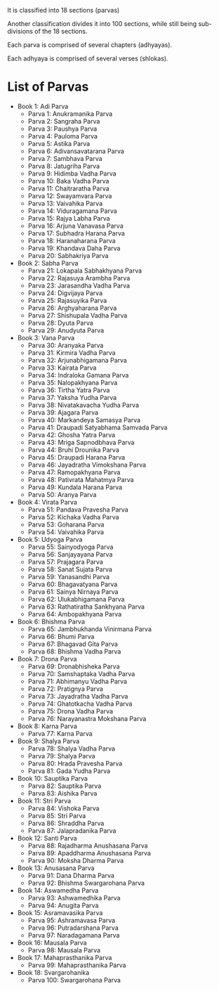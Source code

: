 It is classified into 18 sections (parvas)

Another classification divides it into 100 sections, while still being sub-divisions of the 18 sections.

Each parva is comprised of several chapters (adhyayas).

Each adhyaya is comprised of several verses (shlokas).
# List of Parvas

 - Book 1: Adi Parva 
	- Parva 1: Anukramanika Parva
	- Parva 2: Sangraha Parva
	- Parva 3: Paushya Parva
	- Parva 4: Pauloma Parva
	- Parva 5: Astika Parva
	- Parva 6: Adivansavatarana Parva
	- Parva 7: Sambhava Parva
	- Parva 8: Jatugriha Parva
	- Parva 9: Hidimba Vadha Parva
	- Parva 10: Baka Vadha Parva
	- Parva 11: Chaitraratha Parva
	- Parva 12: Swayamvara Parva
	- Parva 13: Vaivahika Parva
	- Parva 14: Viduragamana Parva
	- Parva 15: Rajya Labha Parva
	- Parva 16: Arjuna Vanavasa Parva
	- Parva 17: Subhadra Harana Parva
	- Parva 18: Haranaharana Parva
	- Parva 19: Khandava Daha Parva
	- Parva 20: Sabhakriya Parva
 - Book 2: Sabha Parva
	- Parva 21: Lokapala Sabhakhyana Parva
	- Parva 22: Rajasuya Arambha Parva
	- Parva 23: Jarasandha Vadha Parva
	- Parva 24: Digvijaya Parva
	- Parva 25: Rajasuyika Parva
	- Parva 26: Arghyaharana Parva
	- Parva 27: Shishupala Vadha Parva
	- Parva 28: Dyuta Parva
	- Parva 29: Anudyuta Parva
 - Book 3: Vana Parva 
	- Parva 30: Aranyaka Parva
	- Parva 31: Kirmira Vadha Parva
	- Parva 32: Arjunabhigamana Parva
	- Parva 33: Kairata Parva
	- Parva 34: Indraloka Gamana Parva
	- Parva 35: Nalopakhyana Parva
	- Parva 36: Tirtha Yatra Parva
	- Parva 37: Yaksha Yudha Parva
	- Parva 38: Nivatakavacha Yudha Parva
	- Parva 39: Ajagara Parva
	- Parva 40: Markandeya Samasya Parva
	- Parva 41: Draupadi Satyabhama Samvada Parva
	- Parva 42: Ghosha Yatra Parva
	- Parva 43: Mriga Sapnodbhava Parva
	- Parva 44: Bruhi Drounika Parva
	- Parva 45: Draupadi Harana Parva
	- Parva 46: Jayadratha Vimokshana Parva
	- Parva 47: Ramopakhyana Parva
	- Parva 48: Pativrata Mahatmya Parva
	- Parva 49: Kundala Harana Parva
	- Parva 50: Aranya Parva
 - Book 4: Virata Parva 
	- Parva 51: Pandava Pravesha Parva
	- Parva 52: Kichaka Vadha Parva
	- Parva 53: Goharana Parva
	- Parva 54: Vaivahika Parva
 - Book 5: Udyoga Parva 
	- Parva 55: Sainyodyoga Parva
	- Parva 56: Sanjayayana Parva
	- Parva 57: Prajagara Parva
	- Parva 58: Sanat Sujata Parva
	- Parva 59: Yanasandhi Parva
	- Parva 60: Bhagavatyana Parva
	- Parva 61: Sainya Nirnaya Parva
	- Parva 62: Ulukabhigamana Parva
	- Parva 63: Rathatiratha Sankhyana Parva
	- Parva 64: Ambopakhyana Parva
 - Book 6: Bhishma Parva 
	- Parva 65: Jambhukhanda Vinirmana Parva
	- Parva 66: Bhumi Parva
	- Parva 67: Bhagavad Gita Parva
	- Parva 68: Bhishma Vadha Parva
 - Book 7: Drona Parva 
	- Parva 69: Dronabhisheka Parva
	- Parva 70: Samshaptaka Vadha Parva
	- Parva 71: Abhimanyu Vadha Parva
	- Parva 72: Pratignya Parva
	- Parva 73: Jayadratha Vadha Parva
	- Parva 74: Ghatotkacha Vadha Parva
	- Parva 75: Drona Vadha Parva
	- Parva 76: Narayanastra Mokshana Parva
 - Book 8: Karna Parva 
	- Parva 77: Karna Parva
 - Book 9: Shalya Parva 
	- Parva 78: Shalya Vadha Parva
	- Parva 79: Shalya Parva
	- Parva 80: Hrada Pravesha Parva
	- Parva 81: Gada Yudha Parva
 - Book 10: Sauptika Parva 
	- Parva 82: Sauptika Parva
	- Parva 83: Aishika Parva
 - Book 11: Stri Parva 
	- Parva 84: Vishoka Parva
	- Parva 85: Stri Parva
	- Parva 86: Shraddha Parva
	- Parva 87: Jalapradanika Parva
 - Book 12: Santi Parva 
	- Parva 88: Rajadharma Anushasana Parva
	- Parva 89: Apaddharma Anushasana Parva
	- Parva 90: Moksha Dharma Parva
 - Book 13: Anusasana Parva 
	- Parva 91: Dana Dharma Parva
	- Parva 92: Bhishma Swargarohana Parva
 - Book 14: Aswamedha Parva 
	- Parva 93: Ashwamedhika Parva
	- Parva 94: Anugita Parva
 - Book 15: Asramavasika Parva 
	- Parva 95: Ashramavasa Parva
	- Parva 96: Putradarshana Parva
	- Parva 97: Naradagamana Parva
 - Book 16: Mausala Parva 
	- Parva 98: Mausala Parva
 - Book 17: Mahaprasthanika Parva 
	- Parva 99: Mahaprasthanika Parva
 - Book 18: Svargarohanika 
	- Parva 100: Swargarohana Parva